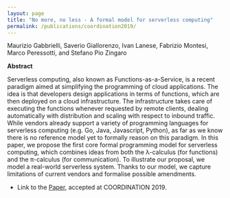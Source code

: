 ```yaml
---
layout: page
title: "No more, no less - A formal model for serverless computing"
permalink: /publications/coordination2019/
---
```


Maurizio Gabbrielli, Saverio Giallorenzo, Ivan Lanese, Fabrizio Montesi, Marco Peressotti, and Stefano Pio Zingaro

**Abstract**

Serverless computing, also known as Functions-as-a-Service, is a recent paradigm aimed at simplifying the programming of cloud applications. The idea is that developers design applications in terms of functions, which are then deployed on a cloud infrastructure. The infrastructure takes care of executing the functions whenever requested by remote clients, dealing automatically with distribution and scaling with respect to inbound traffic.
While vendors already support a variety of programming languages for serverless computing (e.g. Go, Java, Javascript, Python), as far as we know there is no reference model yet to formally reason on this paradigm. In this paper, we propose the first core formal programming model for serverless computing, which combines ideas from both the λ-calculus (for functions) and the π-calculus (for communication). To illustrate our proposal, we model a real-world serverless system. Thanks to our model, we capture limitations of current vendors and formalise possible amendments.

- Link to the [Paper](coordination2019.pdf), accepted at COORDINATION 2019.
